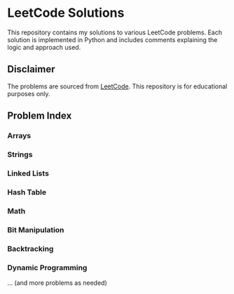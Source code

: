# LeetCode Solutions

This repository contains my solutions to various LeetCode problems. Each solution is implemented in Python and includes comments explaining the logic and approach used.

## Disclaimer
The problems are sourced from [LeetCode](https://leetcode.com). This repository is for educational purposes only.

## Problem Index

### Arrays

### Strings

### Linked Lists

### Hash Table

### Math

### Bit Manipulation

### Backtracking

### Dynamic Programming 

... (and more problems as needed)
